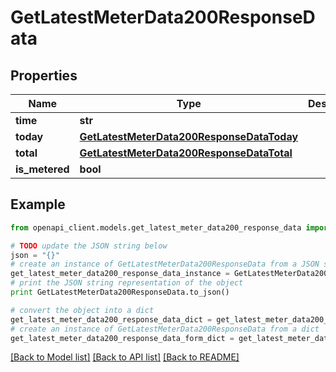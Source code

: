 # GetLatestMeterData200ResponseData


## Properties
Name | Type | Description | Notes
------------ | ------------- | ------------- | -------------
**time** | **str** |  | [optional] 
**today** | [**GetLatestMeterData200ResponseDataToday**](GetLatestMeterData200ResponseDataToday.md) |  | [optional] 
**total** | [**GetLatestMeterData200ResponseDataTotal**](GetLatestMeterData200ResponseDataTotal.md) |  | [optional] 
**is_metered** | **bool** |  | [optional] 

## Example

```python
from openapi_client.models.get_latest_meter_data200_response_data import GetLatestMeterData200ResponseData

# TODO update the JSON string below
json = "{}"
# create an instance of GetLatestMeterData200ResponseData from a JSON string
get_latest_meter_data200_response_data_instance = GetLatestMeterData200ResponseData.from_json(json)
# print the JSON string representation of the object
print GetLatestMeterData200ResponseData.to_json()

# convert the object into a dict
get_latest_meter_data200_response_data_dict = get_latest_meter_data200_response_data_instance.to_dict()
# create an instance of GetLatestMeterData200ResponseData from a dict
get_latest_meter_data200_response_data_form_dict = get_latest_meter_data200_response_data.from_dict(get_latest_meter_data200_response_data_dict)
```
[[Back to Model list]](../README.md#documentation-for-models) [[Back to API list]](../README.md#documentation-for-api-endpoints) [[Back to README]](../README.md)


